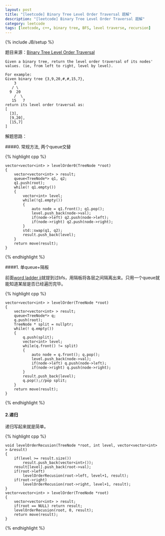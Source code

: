 ```yaml
---
layout: post
title: "[leetcode] Binary Tree Level Order Traversal 题解"
description: "[leetcode] Binary Tree Level Order Traversal 题解"
category: leetcode 
tags: [leetcode, c++, binary tree, BFS, level traverse, recursion]
---
```

{% include JB/setup %}


题目来源：[Binary Tree Level Order Traversal](https://oj.leetcode.com/problems/binary-tree-level-order-traversal/)

>
	
	Given a binary tree, return the level order traversal of its nodes' values. (ie, from left to right, level by level).

	For example:
	Given binary tree {3,9,20,#,#,15,7},
	    3
	   / \
	  9  20
	    /  \
	   15   7
	return its level order traversal as:
	[
	  [3],
	  [9,20],
	  [15,7]
	]


解题思路：

####0. 常规方法, 两个queue交替

{% highlight cpp %}
	
	vector<vector<int> > levelOrder0(TreeNode *root)
	{
	    vector<vector<int> > result;
	    queue<TreeNode*> q1, q2;
	    q1.push(root);
	    while(! q1.empty())
	    {
	        vector<int> level;
	        while(!q1.empty())
	        {
	            auto node = q1.front(); q1.pop();
	            level.push_back(node->val);
	            if(node->left) q2.push(node->left);
	            if(node->right) q2.push(node->right);
	        }
	        std::swap(q1, q2);
	        result.push_back(level);
	    }
	    return move(result);
	}
{% endhighlight %}

####1. 单queue+隔板

前面[word ladder ii](http://tl3shi.github.io/leetcode/word-ladder-ii.html)就提到过bfs，用隔板将各层之间隔离出来。只用一个queue就能知道某层是否已经遍历完毕。

{% highlight cpp %}
	
	vector<vector<int> > levelOrder(TreeNode *root)
	{
	    vector<vector<int> > result;
	    queue<TreeNode*> q;
	    q.push(root);
	    TreeNode * split = nullptr;
	    while(! q.empty())
	    {
	        q.push(split);
	        vector<int> level;
	        while(q.front() != split)
	        {
	            auto node = q.front(); q.pop();
	            level.push_back(node->val);
	            if(node->left) q.push(node->left);
	            if(node->right) q.push(node->right);
	        }
	        result.push_back(level);
	        q.pop();//pop split;
	    }
	    return move(result);
	}
{% endhighlight %}

#### 2.递归

递归写起来就是简单。

{% highlight cpp %}

	void levelOrderRecusion(TreeNode *root, int level, vector<vector<int> > &result)
    {
        if(level >= result.size())
            result.push_back(vector<int>());
        result[level].push_back(root->val);
        if(root->left)
            levelOrderRecusion(root->left, level+1, result);
        if(root->right)
            levelOrderRecusion(root->right, level+1, result);
    }
    vector<vector<int> > levelOrder(TreeNode *root) 
    {
        vector<vector<int> > result;
        if(root == NULL) return result;
        levelOrderRecusion(root, 0, result);
        return move(result);
    }
{% endhighlight %}
